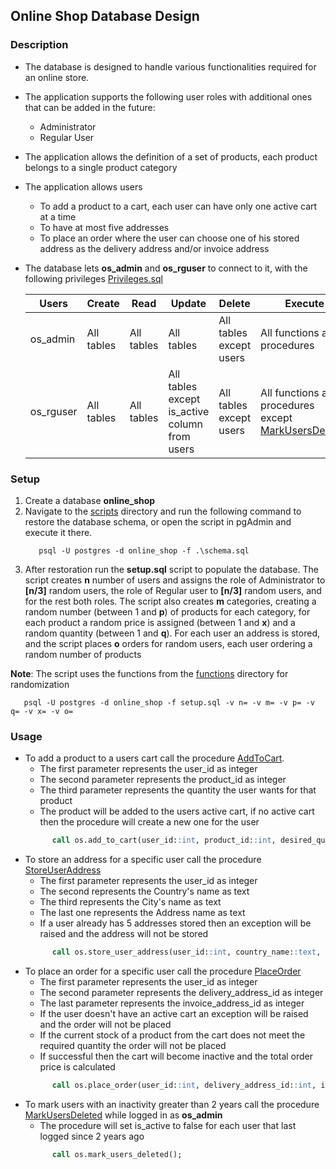 ## Online Shop Database Design

### Description
- The database is designed to handle various functionalities required for an online store.
- The application supports the following user roles with additional ones that can be added in the future:
  - Administrator
  - Regular User
- The application allows the definition of a set of products, each product belongs to a single product category
- The application allows users
  - To add a product to a cart, each user can have only one active cart at a time
  - To have at most five addresses
  - To place an order where the user can choose one of his stored address as the delivery address and/or invoice address
- The database lets **os_admin** and **os_rguser** to connect to it, with the following privileges [Privileges.sql](Privileges.sql)

  | Users     	| Create     	| Read       	| Update                                        	| Delete                  	| Execute                                                                             	|
  |-----------	|------------	|------------	|-----------------------------------------------	|-------------------------	|-------------------------------------------------------------------------------------	|
  | os_admin  	| All tables 	| All tables 	| All tables                                    	| All tables except users 	| All functions and procedures                                                        	|
  | os_rguser 	| All tables 	| All tables 	| All tables except is_active column from users 	| All tables except users 	| All functions and procedures except [MarkUsersDeleted](procedures/MarkUsersDeleted) 	|

### Setup
1. Create a database **online_shop**
2. Navigate to the [scripts](scripts) directory and run the following command to restore the database schema, or open the script in pgAdmin and execute it there.
   ````
      psql -U postgres -d online_shop -f .\schema.sql
   ````
3. After restoration run the **setup.sql** script to populate the database. The script creates **n** number of users and assigns the role of Administrator to **[n/3]** random users, the role of Regular user to **[n/3]** random users, and for the rest both roles.
   The script also creates **m** categories, creating a random number (between 1 and **p**) of products for each category, for each product a random price is assigned (between 1 and **x**) and a random quantity (between 1 and **q**).
   For each user an address is stored, and the script places **o** orders for random users, each user ordering a random number of products
   
  **Note**: The script uses the functions from the [functions](functions) directory for randomization
   ````
      psql -U postgres -d online_shop -f setup.sql -v n= -v m= -v p= -v q= -v x= -v o=
   ````
### Usage
- To add a product to a users cart call the procedure [AddToCart](procedures/AddToCart.sql). 
    - The first parameter represents the user_id as integer
    - The second parameter represents the product_id as integer
    - The third parameter represents the quantity the user wants for that product
    - The product will be added to the users active cart, if no active cart then the procedure will create a new one for the user
  ````sql
        call os.add_to_cart(user_id::int, product_id::int, desired_quantity::int);
  ````
- To store an address for a specific user call the procedure [StoreUserAddress](procedures/StoreUserAddress.sql)  
  - The first parameter represents the user_id as integer
  - The second represents the Country's name as text
  - The third represents the City's name as text
  - The last one represents the Address name as text
  - If a user already has 5 addresses stored then an exception will be raised and the address will not be stored
  ````sql
        call os.store_user_address(user_id::int, country_name::text, city_name::text, address_name::text);
  ````
- To place an order for a specific user call the procedure [PlaceOrder](procedures/PlaceOrder.sql)
  - The first parameter represents the user_id as integer
  - The second parameter represents the delivery_address_id as integer
  - The last parameter represents the invoice_address_id as integer
  - If the user doesn't have an active cart an exception will be raised and the order will not be placed
  - If the current stock of a product from the cart does not meet the required quantity the order will not be placed
  - If successful then the cart will become inactive and the total order price is calculated
  ````sql
        call os.place_order(user_id::int, delivery_address_id::int, invoice_address_id::int);
  ````
- To mark users with an inactivity greater than 2 years call the procedure [MarkUsersDeleted](procedures/MarkUsersDeleted.sql) while logged in as **os_admin**
  - The procedure will set is_active to false for each user that last logged since 2 years ago
  ````sql
        call os.mark_users_deleted();
  ````